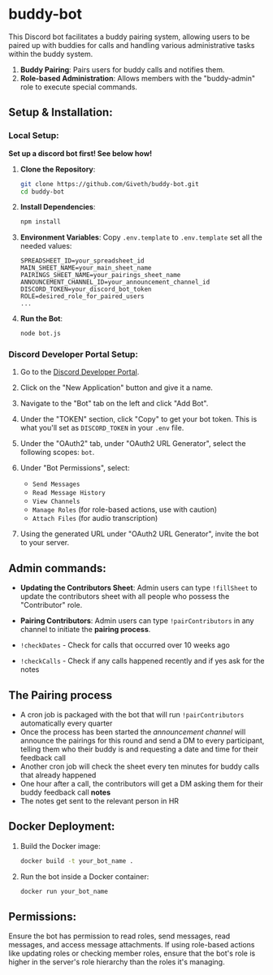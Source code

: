 # buddy-bot

This Discord bot facilitates a buddy pairing system, allowing users to be paired up with buddies for calls and handling various administrative tasks within the buddy system.

1. **Buddy Pairing**: Pairs users for buddy calls and notifies them.
2. **Role-based Administration**: Allows members with the "buddy-admin" role to execute special commands.

## Setup & Installation:

### Local Setup:

**Set up a discord bot first! See below how!**

1. **Clone the Repository**:

   ```bash
   git clone https://github.com/Giveth/buddy-bot.git
   cd buddy-bot
   ```

2. **Install Dependencies**:

   ```bash
   npm install
   ```

3. **Environment Variables**:
   Copy `.env.template` to `.env.template` set all the needed values:

   ```
   SPREADSHEET_ID=your_spreadsheet_id
   MAIN_SHEET_NAME=your_main_sheet_name
   PAIRINGS_SHEET_NAME=your_pairings_sheet_name
   ANNOUNCEMENT_CHANNEL_ID=your_announcement_channel_id
   DISCORD_TOKEN=your_discord_bot_token
   ROLE=desired_role_for_paired_users
   ...
   ```

4. **Run the Bot**:
   ```bash
   node bot.js
   ```

### Discord Developer Portal Setup:

1. Go to the [Discord Developer Portal](https://discord.com/developers/applications).
2. Click on the "New Application" button and give it a name.
3. Navigate to the "Bot" tab on the left and click "Add Bot".
4. Under the "TOKEN" section, click "Copy" to get your bot token. This is what you'll set as `DISCORD_TOKEN` in your `.env` file.
5. Under the "OAuth2" tab, under "OAuth2 URL Generator", select the following scopes: `bot`.
6. Under "Bot Permissions", select:

   - `Send Messages`
   - `Read Message History`
   - `View Channels`
   - `Manage Roles` (for role-based actions, use with caution)
   - `Attach Files` (for audio transcription)

7. Using the generated URL under "OAuth2 URL Generator", invite the bot to your server.

## Admin commands:

- **Updating the Contributors Sheet**:
  Admin users can type `!fillSheet` to update the contributors sheet with all people who possess the "Contributor" role.

- **Pairing Contributors**:
  Admin users can type `!pairContributors` in any channel to initiate the **pairing process**.

- `!checkDates` - Check for calls that occurred over 10 weeks ago
- `!checkCalls` - Check if any calls happened recently and if yes ask for the notes

## The Pairing process

- A cron job is packaged with the bot that will run `!pairContributors` automatically every quarter
- Once the process has been started the _announcement channel_ will announce the pairings for this round and send a DM to every participant, telling them who their buddy is and requesting a date and time for their feedback call
- Another cron job will check the sheet every ten minutes for buddy calls that already happened
- One hour after a call, the contributors will get a DM asking them for their buddy feedback call **notes**
- The notes get sent to the relevant person in HR

## Docker Deployment:

1. Build the Docker image:

   ```bash
   docker build -t your_bot_name .
   ```

2. Run the bot inside a Docker container:
   ```bash
   docker run your_bot_name
   ```

## Permissions:

Ensure the bot has permission to read roles, send messages, read messages, and access message attachments. If using role-based actions like updating roles or checking member roles, ensure that the bot's role is higher in the server's role hierarchy than the roles it's managing.
